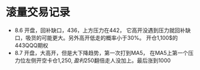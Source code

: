 # 滚量交易记录
* 8.6 开盘，回补缺口，436，上方压力在442， 它高开没遇到压力就回补缺口，吸货的可能更大。另外高开低走的概率小于30%。 开仓1,100$的443QQQ期权
* 8.7 开盘，大高开，但是大下降趋势，第一次打到MA5， 在MA5上第一个压力位左侧开空卡仓1,250$, 盈利250$翻倍走人没加上。最后涨到1000
